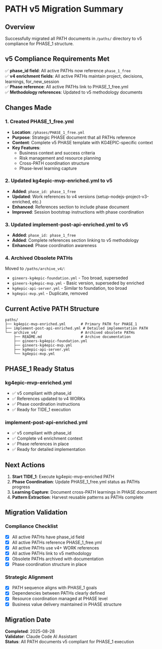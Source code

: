 # PATH v5 Migration Summary

## Overview
Successfully migrated all PATH documents in `/paths/` directory to v5 compliance for PHASE_1 structure.

## v5 Compliance Requirements Met
✅ **phase_id field**: All active PATHs now reference `phase_1_free`  
✅ **v4 enrichment fields**: All active PATHs maintain project, decisions, learnings, for_new_session  
✅ **Phase reference**: All active PATHs link to PHASE_1_free.yml  
✅ **Methodology references**: Updated to v5 methodology documents  

## Changes Made

### 1. Created PHASE_1_free.yml
- **Location**: `/phases/PHASE_1_free.yml`
- **Purpose**: Strategic PHASE document that all PATHs reference
- **Content**: Complete v5 PHASE template with KG4EPIC-specific context
- **Key Features**:
  - Business context and success criteria
  - Risk management and resource planning
  - Cross-PATH coordination structure
  - Phase-level learning capture

### 2. Updated kg4epic-mvp-enriched.yml to v5
- **Added**: `phase_id: phase_1_free`
- **Updated**: Work references to v4 versions (setup-nodejs-project-v3-enriched, etc.)
- **Enhanced**: References section to include phase document
- **Improved**: Session bootstrap instructions with phase coordination

### 3. Updated implement-post-api-enriched.yml to v5  
- **Added**: `phase_id: phase_1_free`
- **Added**: Complete references section linking to v5 methodology
- **Enhanced**: Phase coordination awareness

### 4. Archived Obsolete PATHs
Moved to `/paths/archive_v4/`:
- `gineers-kg4epic-foundation.yml` - Too broad, superseded
- `gineers-kg4epic-mvp.yml` - Basic version, superseded by enriched
- `kg4epic-api-server.yml` - Similar to foundation, too broad  
- `kg4epic-mvp.yml` - Duplicate, removed

## Current Active PATH Structure

```
paths/
├── kg4epic-mvp-enriched.yml       # Primary PATH for PHASE_1
├── implement-post-api-enriched.yml # Detailed implementation PATH
└── archive_v4/                    # Archived obsolete PATHs
    ├── README.md                  # Archive documentation
    ├── gineers-kg4epic-foundation.yml
    ├── gineers-kg4epic-mvp.yml
    ├── kg4epic-api-server.yml
    └── kg4epic-mvp.yml
```

## PHASE_1 Ready Status

### kg4epic-mvp-enriched.yml
- ✅ v5 compliant with phase_id
- ✅ References updated to v4 WORKs
- ✅ Phase coordination instructions
- ✅ Ready for TIDE_1 execution

### implement-post-api-enriched.yml  
- ✅ v5 compliant with phase_id
- ✅ Complete v4 enrichment context
- ✅ Phase references in place
- ✅ Ready for detailed implementation

## Next Actions

1. **Start TIDE_1**: Execute kg4epic-mvp-enriched PATH
2. **Phase Coordination**: Update PHASE_1_free.yml status as PATHs progress
3. **Learning Capture**: Document cross-PATH learnings in PHASE document
4. **Pattern Extraction**: Harvest reusable patterns as PATHs complete

## Migration Validation

### Compliance Checklist
- [x] All active PATHs have phase_id field
- [x] All active PATHs reference PHASE_1_free.yml
- [x] All active PATHs use v4+ WORK references
- [x] All active PATHs link to v5 methodology
- [x] Obsolete PATHs archived with documentation
- [x] Phase coordination structure in place

### Strategic Alignment
- [x] PATH sequence aligns with PHASE_1 goals
- [x] Dependencies between PATHs clearly defined
- [x] Resource coordination managed at PHASE level
- [x] Business value delivery maintained in PHASE structure

## Migration Date
**Completed**: 2025-08-28  
**Validator**: Claude Code AI Assistant  
**Status**: All PATH documents v5 compliant for PHASE_1 execution